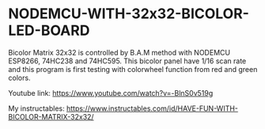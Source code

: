 # NODEMCU-WITH-32x32-BICOLOR-LED-BOARD
Bicolor Matrix 32x32 is controlled by B.A.M method with NODEMCU ESP8266, 74HC238 and 74HC595. This bicolor panel have 1/16 scan rate and this program is first testing with colorwheel function from red and green colors.

Youtube link: https://www.youtube.com/watch?v=-BlnS0v519g

My instructables: https://www.instructables.com/id/HAVE-FUN-WITH-BICOLOR-MATRIX-32x32/
